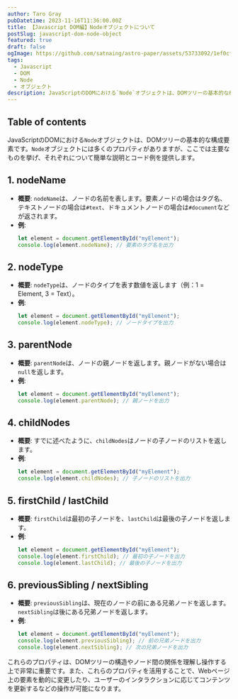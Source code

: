 ```yaml
---
author: Taro Gray
pubDatetime: 2023-11-16T11:36:00.00Z
title: 【Javascript DOM編】Nodeオブジェクトについて
postSlug: javascript-dom-node-object
featured: true
draft: false
ogImage: https://github.com/satnaing/astro-paper/assets/53733092/1ef0cf03-8137-4d67-ac81-84a032119e3a
tags:
  - Javascript
  - DOM
  - Node
  - オブジェクト
description: JavaScriptのDOMにおける`Node`オブジェクトは、DOMツリーの基本的な構成要素です。`Node`オブジェクトには多くのプロパティがありますが、ここでは主要なものを挙げ、それぞれについて簡単な説明とコード例を提供します。
---
```


## Table of contents

JavaScriptのDOMにおける`Node`オブジェクトは、DOMツリーの基本的な構成要素です。`Node`オブジェクトには多くのプロパティがありますが、ここでは主要なものを挙げ、それぞれについて簡単な説明とコード例を提供します。

## 1. nodeName

- **概要**: `nodeName`は、ノードの名前を表します。要素ノードの場合はタグ名、テキストノードの場合は`#text`、ドキュメントノードの場合は`#document`などが返されます。
- **例**:
  ```javascript
  let element = document.getElementById("myElement");
  console.log(element.nodeName); // 要素のタグ名を出力
  ```

## 2. nodeType

- **概要**: `nodeType`は、ノードのタイプを表す数値を返します（例：1 = Element, 3 = Text）。
- **例**:
  ```javascript
  let element = document.getElementById("myElement");
  console.log(element.nodeType); // ノードタイプを出力
  ```

## 3. parentNode

- **概要**: `parentNode`は、ノードの親ノードを返します。親ノードがない場合は`null`を返します。
- **例**:
  ```javascript
  let element = document.getElementById("myElement");
  console.log(element.parentNode); // 親ノードを出力
  ```

## 4. childNodes

- **概要**: すでに述べたように、`childNodes`はノードの子ノードのリストを返します。
- **例**:
  ```javascript
  let element = document.getElementById("myElement");
  console.log(element.childNodes); // 子ノードのリストを出力
  ```

## 5. firstChild / lastChild

- **概要**: `firstChild`は最初の子ノードを、`lastChild`は最後の子ノードを返します。
- **例**:
  ```javascript
  let element = document.getElementById("myElement");
  console.log(element.firstChild); // 最初の子ノードを出力
  console.log(element.lastChild); // 最後の子ノードを出力
  ```

## 6. previousSibling / nextSibling

- **概要**: `previousSibling`は、現在のノードの前にある兄弟ノードを返します。`nextSibling`は後にある兄弟ノードを返します。
- **例**:
  ```javascript
  let element = document.getElementById("myElement");
  console.log(element.previousSibling); // 前の兄弟ノードを出力
  console.log(element.nextSibling); // 次の兄弟ノードを出力
  ```

これらのプロパティは、DOMツリーの構造やノード間の関係を理解し操作する上で非常に重要です。また、これらのプロパティを活用することで、Webページ上の要素を動的に変更したり、ユーザーのインタラクションに応じてコンテンツを更新するなどの操作が可能になります。
